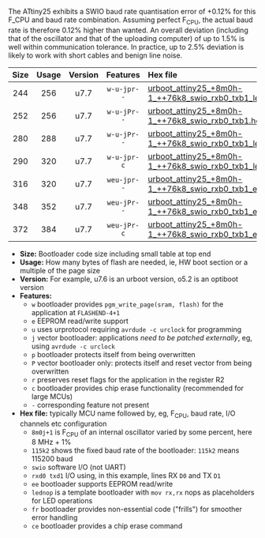 The ATtiny25 exhibits a SWIO baud rate quantisation error of +0.12% for this F_CPU and baud rate combination. Assuming perfect F<sub>CPU</sub>, the actual baud rate is therefore 0.12% higher than wanted. An overall deviation (including that of the oscillator and that of the uploading computer) of up to 1.5% is well within communication tolerance. In practice, up to 2.5% deviation is likely to work with short cables and benign line noise.

|Size|Usage|Version|Features|Hex file|
|:-:|:-:|:-:|:-:|:--|
|244|256|u7.7|`w-u-jpr--`|[urboot_attiny25_+8m0h-1_++76k8_swio_rxb0_txb1_lednop.hex](https://raw.githubusercontent.com/stefanrueger/urboot.hex/main/mcus/attiny25/internal_oscillator/fcpu_+8m0h-1/br_++76k8/urboot_attiny25_+8m0h-1_++76k8_swio_rxb0_txb1_lednop.hex)|
|252|256|u7.7|`w-u-jPr--`|[urboot_attiny25_+8m0h-1_++76k8_swio_rxb0_txb1.hex](https://raw.githubusercontent.com/stefanrueger/urboot.hex/main/mcus/attiny25/internal_oscillator/fcpu_+8m0h-1/br_++76k8/urboot_attiny25_+8m0h-1_++76k8_swio_rxb0_txb1.hex)|
|280|288|u7.7|`w-u-jPr--`|[urboot_attiny25_+8m0h-1_++76k8_swio_rxb0_txb1_lednop_fr.hex](https://raw.githubusercontent.com/stefanrueger/urboot.hex/main/mcus/attiny25/internal_oscillator/fcpu_+8m0h-1/br_++76k8/urboot_attiny25_+8m0h-1_++76k8_swio_rxb0_txb1_lednop_fr.hex)|
|290|320|u7.7|`w-u-jpr-c`|[urboot_attiny25_+8m0h-1_++76k8_swio_rxb0_txb1_lednop_fr_ce.hex](https://raw.githubusercontent.com/stefanrueger/urboot.hex/main/mcus/attiny25/internal_oscillator/fcpu_+8m0h-1/br_++76k8/urboot_attiny25_+8m0h-1_++76k8_swio_rxb0_txb1_lednop_fr_ce.hex)|
|316|320|u7.7|`weu-jpr--`|[urboot_attiny25_+8m0h-1_++76k8_swio_rxb0_txb1_ee_lednop.hex](https://raw.githubusercontent.com/stefanrueger/urboot.hex/main/mcus/attiny25/internal_oscillator/fcpu_+8m0h-1/br_++76k8/urboot_attiny25_+8m0h-1_++76k8_swio_rxb0_txb1_ee_lednop.hex)|
|348|352|u7.7|`weu-jPr--`|[urboot_attiny25_+8m0h-1_++76k8_swio_rxb0_txb1_ee_lednop_fr.hex](https://raw.githubusercontent.com/stefanrueger/urboot.hex/main/mcus/attiny25/internal_oscillator/fcpu_+8m0h-1/br_++76k8/urboot_attiny25_+8m0h-1_++76k8_swio_rxb0_txb1_ee_lednop_fr.hex)|
|372|384|u7.7|`weu-jPr-c`|[urboot_attiny25_+8m0h-1_++76k8_swio_rxb0_txb1_ee_lednop_fr_ce.hex](https://raw.githubusercontent.com/stefanrueger/urboot.hex/main/mcus/attiny25/internal_oscillator/fcpu_+8m0h-1/br_++76k8/urboot_attiny25_+8m0h-1_++76k8_swio_rxb0_txb1_ee_lednop_fr_ce.hex)|

- **Size:** Bootloader code size including small table at top end
- **Usage:** How many bytes of flash are needed, ie, HW boot section or a multiple of the page size
- **Version:** For example, u7.6 is an urboot version, o5.2 is an optiboot version
- **Features:**
  + `w` bootloader provides `pgm_write_page(sram, flash)` for the application at `FLASHEND-4+1`
  + `e` EEPROM read/write support
  + `u` uses urprotocol requiring `avrdude -c urclock` for programming
  + `j` vector bootloader: applications *need to be patched externally*, eg, using `avrdude -c urclock`
  + `p` bootloader protects itself from being overwritten
  + `P` vector bootloader only: protects itself and reset vector from being overwritten
  + `r` preserves reset flags for the application in the register R2
  + `c` bootloader provides chip erase functionality (recommended for large MCUs)
  + `-` corresponding feature not present
- **Hex file:** typically MCU name followed by, eg, F<sub>CPU</sub>, baud rate, I/O channels etc configuration
  + `8m0j+1` is F<sub>CPU</sub> of an internal oscillator varied by some percent, here 8 MHz + 1%
  + `115k2` shows the fixed baud rate of the bootloader: `115k2` means 115200 baud
  + `swio` software I/O (not UART)
  + `rxd0 txd1` I/O using, in this example, lines RX `D0` and TX `D1`
  + `ee` bootloader supports EEPROM read/write
  + `lednop` is a template bootloader with `mov rx,rx` nops as placeholders for LED operations
  + `fr` bootloader provides non-essential code ("frills") for smoother error handling
  + `ce` bootloader provides a chip erase command
